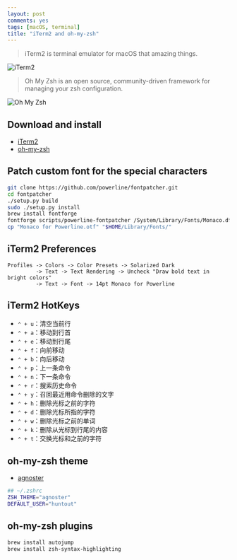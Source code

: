 ```yaml
---
layout: post
comments: yes
tags: [macOS, terminal]
title: "iTerm2 and oh-my-zsh"
---
```


> iTerm2 is terminal emulator for macOS that amazing things.

![iTerm2](http://iterm2.com/img/logo2x.jpg)

> Oh My Zsh is an open source, community-driven framework for managing your zsh configuration.

![Oh My Zsh](https://camo.githubusercontent.com/5c385f15f3eaedb72cfcfbbaf75355b700ac0757/68747470733a2f2f73332e616d617a6f6e6177732e636f6d2f6f686d797a73682f6f682d6d792d7a73682d6c6f676f2e706e67)

## Download and install

* [iTerm2](http://iterm2.com/downloads.html)
* [oh-my-zsh](https://github.com/robbyrussell/oh-my-zsh)

## Patch custom font for the special characters

```bash
git clone https://github.com/powerline/fontpatcher.git
cd fontpatcher
./setup.py build
sudo ./setup.py install
brew install fontforge
fontforge scripts/powerline-fontpatcher /System/Library/Fonts/Monaco.dfont
cp "Monaco for Powerline.otf" "$HOME/Library/Fonts/"
```

## iTerm2 Preferences

    Profiles -> Colors -> Color Presets -> Solarized Dark
             -> Text -> Text Rendering -> Uncheck "Draw bold text in bright colors"
             -> Text -> Font -> 14pt Monaco for Powerline

## iTerm2 HotKeys

* `⌃ + u`：清空当前行
* `⌃ + a`：移动到行首
* `⌃ + e`：移动到行尾
* `⌃ + f`：向前移动
* `⌃ + b`：向后移动
* `⌃ + p`：上一条命令
* `⌃ + n`：下一条命令
* `⌃ + r`：搜索历史命令
* `⌃ + y`：召回最近用命令删除的文字
* `⌃ + h`：删除光标之前的字符
* `⌃ + d`：删除光标所指的字符
* `⌃ + w`：删除光标之前的单词
* `⌃ + k`：删除从光标到行尾的内容
* `⌃ + t`：交换光标和之前的字符

## oh-my-zsh theme

* [agnoster](https://github.com/robbyrussell/oh-my-zsh/wiki/Themes#agnoster)

```bash
## ~/.zshrc
ZSH_THEME="agnoster"
DEFAULT_USER="huntout"
```

## oh-my-zsh plugins

```bash
brew install autojump
brew install zsh-syntax-highlighting
```
